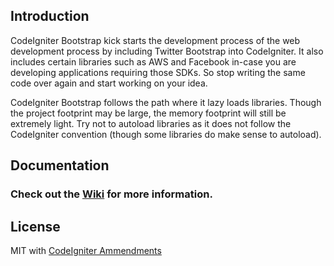 ## Introduction

CodeIgniter Bootstrap kick starts the development process of the web development process by including Twitter Bootstrap into CodeIgniter. It also includes certain libraries such as AWS and Facebook in-case you are developing applications requiring those SDKs. So stop writing the same code over again and start working on your idea.

CodeIgniter Bootstrap follows the path where it lazy loads libraries. Though the project footprint may be large, the memory footprint will still be extremely light. Try not to autoload libraries as it does not follow the CodeIgniter convention (though some libraries do make sense to autoload).

## Documentation

### Check out the [Wiki](https://github.com/sjlu/CodeIgniter-Bootstrap/wiki) for more information.

## License

MIT with [CodeIgniter Ammendments](http://codeigniter.com/user_guide/license.html)